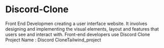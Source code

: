 # Discord-Clone
Front End Developmen creating a user interface website. It involves designing and implementing the visual elements, layout and features that users see and interact with. Front-end developers use Discord Clone  Project Name : Discord CloneTailwind_project
